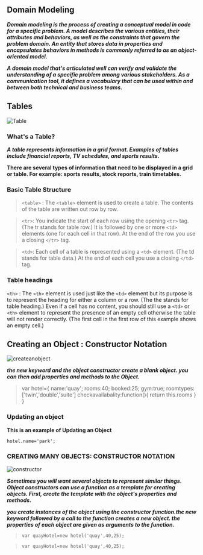 ## Domain Modeling

***Domain modeling is the process of creating a conceptual model in code for a specific problem. A model describes the various entities, their attributes and behaviors, as well as the constraints that govern the problem domain. An entity that stores data in properties and encapsulates behaviors in methods is commonly referred to as an object-oriented model.***

***A domain model that's articulated well can verify and validate the understanding of a specific problem among various stakeholders. As a communication tool, it defines a vocabulary that can be used within and between both technical and business teams.***

## Tables

![Table](https://cdn.educba.com/academy/wp-content/uploads/2019/10/Create-Tables-in-HTML.png)

### What's a Table?

***A table represents information in a grid format. Examples of tables include financial reports, TV schedules, and sports results.***

**There are several types of information that need to be displayed in a grid or table. For example: sports results, stock reports, train timetables.**


### Basic Table Structure

> `<table>` : The `<table>` element is used to create a table. The contents of the table are written out row by row.


> `<tr>`: You indicate the start of each row using the opening `<tr>` tag. (The tr stands for table row.) It is followed by one or more `<td>` elements (one for each cell in that row). At the end of the row you use a closing `</tr>` tag.

> `<td>`: Each cell of a table is represented using a `<td>` element. (The td stands for table data.) At the end of each cell you use a closing `</td>` tag.

### Table headings

`<th>` : The `<th>` element is used just like the `<td>` element but its purpose is to represent the heading for either a column or a row. (The the stands for table heading.) Even if a cell has no content, you should still use a `<td>` or `<th>` element to represent the presence of an empty cell otherwise the table will not render correctly. (The first cell in the first row of this example shows an empty cell.)


## Creating an Object : Constructor Notation 

![createanobject](https://miro.medium.com/max/560/1*DnOmZR328jCXUAXjR6-Alg.jpeg)

***the new keyword and the object constructor create a blank object. you can then add properties and methods to the Object.***


> var hotel={
    name:'quay';
    rooms:40;
    booked:25;
    gym:true;
    roomtypes:['twin','double','suite']
    checkavailabality:function(){
        return this.rooms
    }
}


### Updating an object 

**This is an example of Updating an Object**

`hotel.name='park';`



### CREATING MANY OBJECTS: CONSTRUCTOR NOTATION 


![constructor](https://miro.medium.com/max/4096/1*KYFTHD69xtacnwbKRyFuqQ.png)


***Sometimes you will want several objects to represent similar things. Object constructors can use a function as a template for creating objects. First, create the template with the object's properties and methods.***

***you create instances of the object using the constructor function.the new keyword followed by a call to the function creates a new object. the properties of each object are given as arguments to the function.***


>`var quayHotel=new hotel('quay',40,25);`


>`var quayHotel=new hotel('quay',40,25);`







